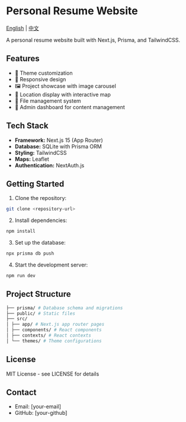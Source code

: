 # Personal Resume Website

[English](README.md) | [中文](README.zh-CN.md)

A personal resume website built with Next.js, Prisma, and TailwindCSS.

## Features

- 🎨 Theme customization
- 📱 Responsive design
- 🖼️ Project showcase with image carousel
- 📍 Location display with interactive map
- 📄 File management system
- 🔐 Admin dashboard for content management

## Tech Stack

- **Framework:** Next.js 15 (App Router)
- **Database:** SQLite with Prisma ORM
- **Styling:** TailwindCSS
- **Maps:** Leaflet
- **Authentication:** NextAuth.js

## Getting Started

1. Clone the repository:
``` bash
git clone <repository-url>
```
2. Install dependencies:
```bash
npm install
```
3. Set up the database:
```bash
npx prisma db push
```

4. Start the development server:
```bash
npm run dev
```

## Project Structure
```bash
├── prisma/ # Database schema and migrations
├── public/ # Static files
├── src/
│ ├── app/ # Next.js app router pages
│ ├── components/ # React components
│ ├── contexts/ # React contexts
│ └── themes/ # Theme configurations
```
## License

MIT License - see LICENSE for details

## Contact

- Email: [your-email]
- GitHub: [your-github]
